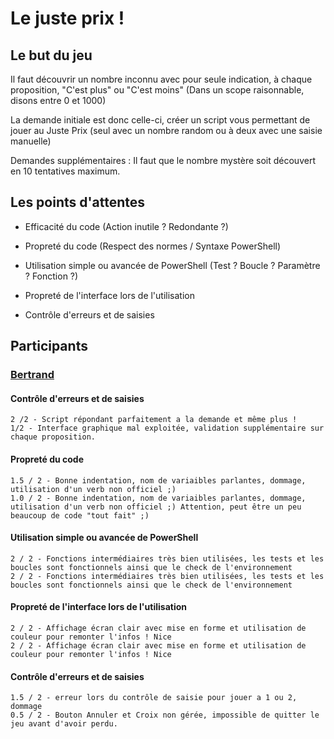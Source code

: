 # Le juste prix !

## Le but du jeu

Il faut découvrir un nombre inconnu avec pour seule indication, à chaque proposition, "C'est plus" ou "C'est moins" (Dans un scope raisonnable, disons entre 0 et 1000)

La demande initiale est donc celle-ci, créer un script vous permettant de jouer au Juste Prix (seul avec un nombre random ou à deux avec une saisie manuelle)

Demandes supplémentaires : Il faut que le nombre mystère soit découvert en 10 tentatives maximum.

## Les points d'attentes

- Efficacité du code (Action inutile ? Redondante ?)

- Propreté du code (Respect des normes / Syntaxe PowerShell)

- Utilisation simple ou avancée de PowerShell (Test ? Boucle ? Paramètre ? Fonction ?)

- Propreté de l'interface lors de l'utilisation

- Contrôle d'erreurs et de saisies

## Participants

### [Bertrand](/001_LeJustePrix/BJ.ps1)

#### Contrôle d'erreurs et de saisies

    2 /2 - Script répondant parfaitement a la demande et même plus ! 
    1/2 - Interface graphique mal exploitée, validation supplémentaire sur chaque proposition.

#### Propreté du code

    1.5 / 2 - Bonne indentation, nom de variaibles parlantes, dommage, utilisation d'un verb non officiel ;)
    1.0 / 2 - Bonne indentation, nom de variaibles parlantes, dommage, utilisation d'un verb non officiel ;) Attention, peut être un peu beaucoup de code "tout fait" ;)

#### Utilisation simple ou avancée de PowerShell
    
	2 / 2 - Fonctions intermédiaires très bien utilisées, les tests et les boucles sont fonctionnels ainsi que le check de l'environnement
    2 / 2 - Fonctions intermédiaires très bien utilisées, les tests et les boucles sont fonctionnels ainsi que le check de l'environnement

#### Propreté de l'interface lors de l'utilisation

    2 / 2 - Affichage écran clair avec mise en forme et utilisation de couleur pour remonter l'infos ! Nice 
    2 / 2 - Affichage écran clair avec mise en forme et utilisation de couleur pour remonter l'infos ! Nice 

#### Contrôle d'erreurs et de saisies

    1.5 / 2 - erreur lors du contrôle de saisie pour jouer a 1 ou 2, dommage
	0.5 / 2 - Bouton Annuler et Croix non gérée, impossible de quitter le jeu avant d'avoir perdu.
